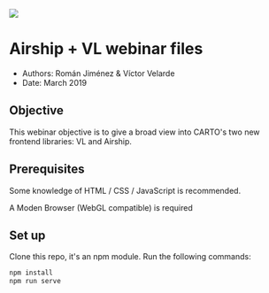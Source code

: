 ![](./src/common/vue_banner.jpg)

# Airship + VL webinar files

* Authors: Román Jiménez & Víctor Velarde
* Date: March 2019


## Objective

This webinar objective is to give a broad view into CARTO's two new frontend libraries: VL and Airship.

## Prerequisites

Some knowledge of HTML / CSS / JavaScript is recommended.

A Moden Browser (WebGL compatible) is required

## Set up

Clone this repo, it's an npm module. Run the following commands:

```sh
npm install
npm run serve
```
